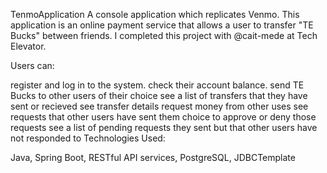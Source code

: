 TenmoApplication
A console application which replicates Venmo. This application is an online payment service that allows a user to transfer "TE Bucks" between friends. I completed this project with @cait-mede at Tech Elevator.

Users can:

register and log in to the system.
check their account balance.
send TE Bucks to other users of their choice
see a list of transfers that they have sent or recieved
see transfer details
request money from other uses
see requests that other users have sent them
choice to approve or deny those requests
see a list of pending requests they sent but that other users have not responded to
Technologies Used:

Java, Spring Boot, RESTful API services, PostgreSQL, JDBCTemplate

